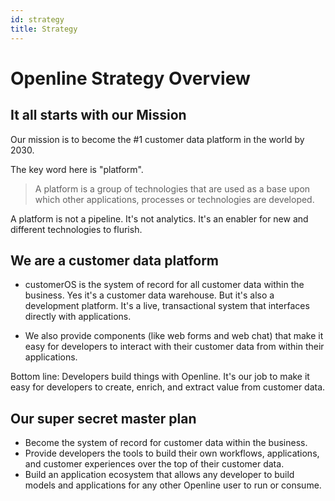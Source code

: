 ```yaml
---
id: strategy
title: Strategy
---
```


# Openline Strategy Overview

## It all starts with our Mission
Our mission is to become the #1 customer data platform in the world by 2030.

The key word here is "platform".  

> A platform is a group of technologies that are used as a base upon which other applications, processes or technologies are developed.

A platform is not a pipeline.  It's not analytics.  It's an enabler for new and different technologies to flurish.

## We are a customer data platform

- customerOS is the system of record for all customer data within the business.  Yes it's a customer data warehouse.  But it's also a development platform.  It's a live, transactional system that interfaces directly with applications.

- We also provide components (like web forms and web chat) that make it easy for developers to interact with their customer data from within their applications.

Bottom line:  Developers build things with Openline.  It's our job to make it easy for developers to create, enrich, and extract value from customer data.

## Our super secret master plan

- Become the system of record for customer data within the business.
- Provide developers the tools to build their own workflows, applications, and customer experiences over the top of their customer data.
- Build an application ecosystem that allows any developer to build models and applications for any other Openline user to run or consume.
